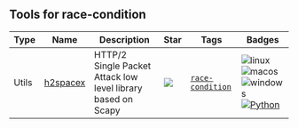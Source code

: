 
## Tools for race-condition

| Type | Name | Description | Star | Tags | Badges |
| --- | --- | --- | --- | --- | --- |
|Utils|[h2spacex](https://github.com/nxenon/h2spacex)|HTTP/2 Single Packet Attack low level library based on Scapy|![](https://img.shields.io/github/stars/nxenon/h2spacex?label=%20)|[`race-condition`](/categorize/tags/race-condition.md)|![linux](/images/linux.png)![macos](/images/apple.png)![windows](/images/windows.png)[![Python](/images/python.png)](/categorize/langs/Python.md)|

